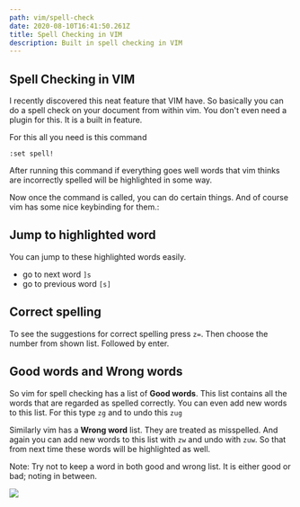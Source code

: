 ```yaml
---
path: vim/spell-check
date: 2020-08-10T16:41:50.261Z
title: Spell Checking in VIM
description: Built in spell checking in VIM
---
```

## Spell Checking in VIM

I recently discovered this neat feature that VIM have. So basically you can do a spell check on your document from within vim. You don't even need a plugin for this. It is a built in feature.

For this all you need is this command 
```
:set spell!
```

After running this command if everything goes well words that vim thinks are incorrectly spelled will be highlighted in some way. 

Now once the command is called, you can do certain things. And of course vim has some nice keybinding for them.:

## Jump to highlighted word
You can jump to these highlighted words easily. 
  * go to next word `]s`
  * go to previous word `[s]`

## Correct spelling 
To see the suggestions for correct spelling press `z=`. Then choose the number from shown list. Followed by enter.

## Good words and Wrong words
So vim for spell checking has a list of **Good words**. This list contains all the words that are regarded as spelled correctly. You can even add new words to this list. For this type `zg` and to undo this `zug`

Similarly vim has a **Wrong word** list. They are treated as misspelled. And again you can add new words to this list with `zw` and undo with `zuw`. So that from next time these words will be highlighted as well.

Note: Try not to keep a word in both good and wrong list. It is either good or bad; noting in between.

![](https://ik.imagekit.io/18dkv5g43j/Blog/vim-spell/spell2_8xtjzfkRE.gif)
